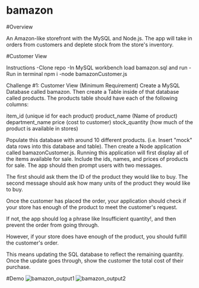 # bamazon


#Overview

An Amazon-like storefront with the MySQL and Node.js.
The app will take in orders from customers and deplete stock from the store's inventory. 


#Customer View

Instructions
-Clone repo
-In MySQL workbench load bamazon.sql and run
-Run in terminal  npm i
-node bamazonCustomer.js

Challenge #1: Customer View (Minimum Requirement)
Create a MySQL Database called bamazon.
Then create a Table inside of that database called products.
The products table should have each of the following columns:

item_id (unique id for each product)
product_name (Name of product)
department_name
price (cost to customer)
stock_quantity (how much of the product is available in stores)

Populate this database with around 10 different products. (i.e. Insert "mock" data rows into this database and table).
Then create a Node application called bamazonCustomer.js. Running this application will first display all of the items available for sale. Include the ids, names, and prices of products for sale.
The app should then prompt users with two messages.

The first should ask them the ID of the product they would like to buy.
The second message should ask how many units of the product they would like to buy.

Once the customer has placed the order, your application should check if your store has enough of the product to meet the customer's request.

If not, the app should log a phrase like Insufficient quantity!, and then prevent the order from going through.

However, if your store does have enough of the product, you should fulfill the customer's order.

This means updating the SQL database to reflect the remaining quantity.
Once the update goes through, show the customer the total cost of their purchase.

#Demo
![bamazon_output1](https://user-images.githubusercontent.com/40503899/46318579-0214e680-c5a5-11e8-8674-b936ca8a6a27.jpg)
![bamazon_output2](https://user-images.githubusercontent.com/40503899/46318580-0214e680-c5a5-11e8-9de6-ee6c2edc9470.jpg)
